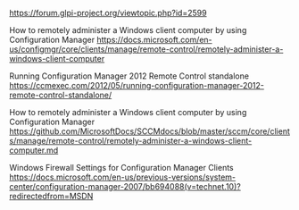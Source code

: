 https://forum.glpi-project.org/viewtopic.php?id=2599

How to remotely administer a Windows client computer by using Configuration Manager https://docs.microsoft.com/en-us/configmgr/core/clients/manage/remote-control/remotely-administer-a-windows-client-computer

Running Configuration Manager 2012 Remote Control standalone https://ccmexec.com/2012/05/running-configuration-manager-2012-remote-control-standalone/

How to remotely administer a Windows client computer by using Configuration Manager https://github.com/MicrosoftDocs/SCCMdocs/blob/master/sccm/core/clients/manage/remote-control/remotely-administer-a-windows-client-computer.md

Windows Firewall Settings for Configuration Manager Clients https://docs.microsoft.com/en-us/previous-versions/system-center/configuration-manager-2007/bb694088(v=technet.10)?redirectedfrom=MSDN
